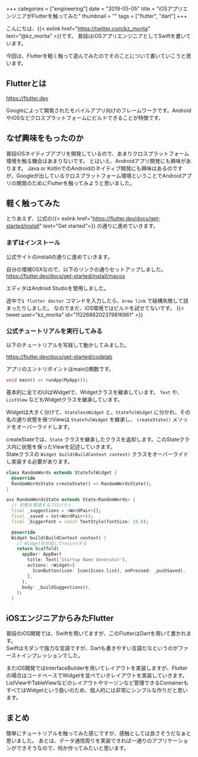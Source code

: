 +++
categories = ["engineering"]
date = "2019-05-05"
title = "iOSアプリエンジニアがFlutterを触ってみた"
thumbnail = ""
tags = ["flutter", "dart"]
+++

こんにちは、{{< exlink href="https://twitter.com/kz_morita" text="@kz_morita" >}}です。
普段はiOSアプリエンジニアとしてSwiftを書いています。

今回は、Flutterを軽く触って遊んでみたのでそのことについて書いていこうと思います。

## Flutterとは

https://flutter.dev

Googleによって開発されたモバイルアプリ向けのフレームワークです。AndroidやiOSなどクロスプラットフォームにビルドできることが特徴です。

## なぜ興味をもったのか

普段iOSネイティブアプリを開発しているので、あまりクロスプラットフォーム環境を触る機会はあまりないです。
とはいえ、Androidアプリ開発にも興味があります。
Java or KotlinでのAndroidのネイティブ開発にも興味はあるのですが、Googleが出しているクロスプラットフォーム環境ということでAndroidアプリの開発のためにFlutterを触ってみようと思いました。

## 軽く触ってみた

とりあえず、公式の{{< exlink href="https://flutter.dev/docs/get-started/install" text="Get started">}} の通りに進めていきます。 

### まずはインストール

公式サイトのinstallの通りに進めていきます。

自分の環境OSXなので、以下のリンクの通りセットアップしました。
https://flutter.dev/docs/get-started/install/macos

エディタはAndroid Studioを使用しました。

途中で`$ flutter doctor` コマンドを入力したら、`brew link` で結構失敗して詰まったりしました。
なのでまだ、iOS環境ではビルドを試せてないです。
{{< tweet user="kz_morita" id="1122686202379816961" >}}

### 公式チュートリアルを実行してみる

以下のチュートリアルを写経して動かしてみました。

https://flutter.dev/docs/get-started/codelab

アプリのエントリポイントはmain()関数です。

```dart
void main() => runApp(MyApp());
```

基本的に全てのUIはWidgetで、Widgetクラスを継承しています。
`Text` や、`ListView` などもWidgetクラスを継承しています。

Widgetは大きく分けて、`StatelessWidget` と、`StatefulWidget` に分かれ、その名の通り状態を保つViewは `StatefulWidget` を継承し、 `createState()` メソッドをオーバーライドします。

createStateでは、`State` クラスを継承したクラスを返却します。このStateクラス内に状態を保ったViewを記述していきます。\
Stateクラスの `Widget build(BuildContext context)` クラスをオーバーライドし実装する必要があります。

```dart
class RandomWords extends StatefulWidget {
  @override
  RandomWordsState createState() => RandomWordsState();
}

ass RandomWordsState extends State<RandomWords> {
  // 状態を管理するプロパティ
  final _suggestions = <WordPair>[];
  final _saved = Set<WordPair>();
  final _biggerFont = const TextStyle(fontSize: 18.0);

  @override
  Widget build(BuildContext context) {
    // Widgetを作成してreturnする
    return Scaffold(
      appBar: AppBar(
        title: Text('Startup Name Generator'),
        actions: <Widget>[
          IconButton(icon: Icon(Icons.list), onPressed: _pushSaved),
        ],
      ),
      body: _buildSuggestions(),
    );
  }
```

## iOSエンジニアからみたFlutter

普段のiOS開発では、Swiftを用いてますが、このFlutterはDartを用いて書かれます。\
Swiftはモダンで強力な言語ですが、Dartも書きやすい言語だなというのがファーストインプレッションでした。

またiOS開発ではInterfaceBuilderを用いてレイアウトを実装しますが、Flutterの場合はコードベースでWidgetを並べていきレイアウトを実装していきます。ListViewやTableViewなどのレイアウトやマージンなど管理できるContainerもすべてはWidgetという扱いのため、個人的には非常にシンプルな作りだと思います。

## まとめ

簡単にチュートリアルを触ってみた感じですが、感触としては良さそうだなぁと思いました。
あとは、データ通信周りを実装できれば一通りのアプリケーションができそうなので、何か作ってみたいと思います。
